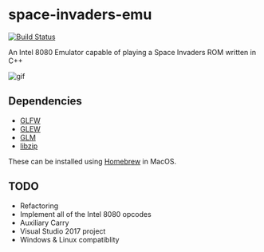# space-invaders-emu

[![Build Status](https://travis-ci.com/hugo19941994/space-invaders-emu.svg?branch=master)](https://travis-ci.com/hugo19941994/space-invaders-emu)

An Intel 8080 Emulator capable of playing a Space Invaders ROM written in C++

![gif](images/preview.gif)

## Dependencies
* [GLFW](http://www.glfw.org/)
* [GLEW](https://github.com/nigels-com/glew)
* [GLM](https://glm.g-truc.net/0.9.8/index.html)
* [libzip](https://nih.at/libzip/)

These can be installed using [Homebrew](https://brew.sh/) in MacOS.

## TODO
* Refactoring
* Implement all of the Intel 8080 opcodes
* Auxiliary Carry
* Visual Studio 2017 project
* Windows & Linux compatiblity
